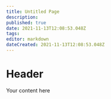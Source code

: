 ```yaml
---
title: Untitled Page
description: 
published: true
date: 2021-11-13T12:08:53.048Z
tags: 
editor: markdown
dateCreated: 2021-11-13T12:08:53.048Z
---
```


# Header
Your content here